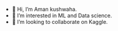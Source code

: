 - 👋 Hi, I’m Aman kushwaha.
- 👀 I’m interested in ML and Data science.
- 💞️ I’m looking to collaborate on Kaggle. 

<!---
amankushwaha25/amankushwaha25 is a ✨ special ✨ repository because its `README.md` (this file) appears on your GitHub profile.
You can click the Preview link to take a look at your changes.
--->
